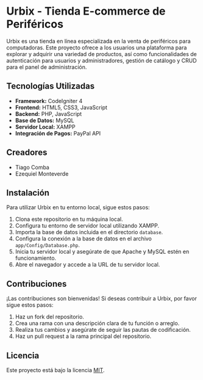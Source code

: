 # Urbix - Tienda E-commerce de Periféricos

Urbix es una tienda en línea especializada en la venta de periféricos para computadoras. Este proyecto ofrece a los usuarios una plataforma para explorar y adquirir una variedad de productos, así como funcionalidades de autenticación para usuarios y administradores, gestión de catálogo y CRUD para el panel de administración.

## Tecnologías Utilizadas

- **Framework:** CodeIgniter 4
- **Frontend:** HTML5, CSS3, JavaScript
- **Backend:** PHP, JavaScript
- **Base de Datos:** MySQL
- **Servidor Local:** XAMPP
- **Integración de Pagos:** PayPal API

## Creadores

- Tiago Comba
- Ezequiel Monteverde

## Instalación

Para utilizar Urbix en tu entorno local, sigue estos pasos:

1. Clona este repositorio en tu máquina local.
2. Configura tu entorno de servidor local utilizando XAMPP.
3. Importa la base de datos incluida en el directorio `database`.
4. Configura la conexión a la base de datos en el archivo `app/Config/Database.php`.
5. Inicia tu servidor local y asegúrate de que Apache y MySQL estén en funcionamiento.
6. Abre el navegador y accede a la URL de tu servidor local.

## Contribuciones

¡Las contribuciones son bienvenidas! Si deseas contribuir a Urbix, por favor sigue estos pasos:

1. Haz un fork del repositorio.
2. Crea una rama con una descripción clara de tu función o arreglo.
3. Realiza tus cambios y asegúrate de seguir las pautas de codificación.
4. Haz un pull request a la rama principal del repositorio.

## Licencia

Este proyecto está bajo la licencia [MIT](LICENSE).
